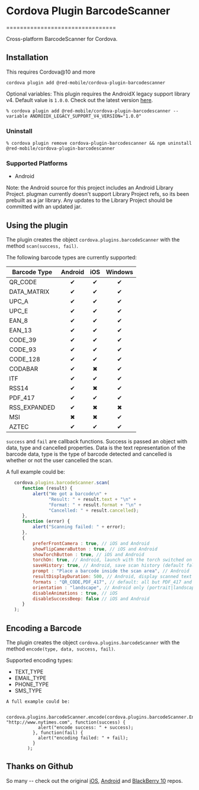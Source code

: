 # Cordova Plugin BarcodeScanner
================================

Cross-platform BarcodeScanner for Cordova.

## Installation

This requires Cordova@10 and more

    cordova plugin add @red-mobile/cordova-plugin-barcodescanner

Optional variables:
This plugin requires the AndroidX legacy support library v4. Default value is `1.0.0`.  Check out the latest version [here](https://developer.android.com/jetpack/androidx/versions).

```
% cordova plugin add @red-mobile/cordova-plugin-barcodescanner --variable ANDROIDX_LEGACY_SUPPORT_V4_VERSION="1.0.0"
```

### Uninstall

```
% cordova plugin remove cordova-plugin-barcodescanner && npm uninstall @red-mobile/cordova-plugin-barcodescanner
```

### Supported Platforms

- Android

Note: the Android source for this project includes an Android Library Project.
plugman currently doesn't support Library Project refs, so its been
prebuilt as a jar library. Any updates to the Library Project should be
committed with an updated jar.

## Using the plugin ##
The plugin creates the object `cordova.plugins.barcodeScanner` with the method `scan(success, fail)`.

The following barcode types are currently supported:

|  Barcode Type | Android | iOS | Windows  |
|---------------|:-------:|:---:|:--------:|
| QR_CODE       |    ✔    |  ✔  |     ✔    |
| DATA_MATRIX   |    ✔    |  ✔  |     ✔    |
| UPC_A         |    ✔    |  ✔  |     ✔    |
| UPC_E         |    ✔    |  ✔  |     ✔    |
| EAN_8         |    ✔    |  ✔  |     ✔    |
| EAN_13        |    ✔    |  ✔  |     ✔    |
| CODE_39       |    ✔    |  ✔  |     ✔    |
| CODE_93       |    ✔    |  ✔  |     ✔    |
| CODE_128      |    ✔    |  ✔  |     ✔    |
| CODABAR       |    ✔    |  ✖  |     ✔    |
| ITF           |    ✔    |  ✔  |     ✔    |
| RSS14         |    ✔    |  ✖  |     ✔    |
| PDF_417       |    ✔    |  ✔  |     ✔    |
| RSS_EXPANDED  |    ✔    |  ✖  |     ✖    |
| MSI           |    ✖    |  ✖  |     ✔    |
| AZTEC         |    ✔    |  ✔  |     ✔    |

`success` and `fail` are callback functions. Success is passed an object with data, type and cancelled properties. Data is the text representation of the barcode data, type is the type of barcode detected and cancelled is whether or not the user cancelled the scan.

A full example could be:
```js
   cordova.plugins.barcodeScanner.scan(
      function (result) {
          alert("We got a barcode\n" +
                "Result: " + result.text + "\n" +
                "Format: " + result.format + "\n" +
                "Cancelled: " + result.cancelled);
      },
      function (error) {
          alert("Scanning failed: " + error);
      },
      {
          preferFrontCamera : true, // iOS and Android
          showFlipCameraButton : true, // iOS and Android
          showTorchButton : true, // iOS and Android
          torchOn: true, // Android, launch with the torch switched on (if available)
          saveHistory: true, // Android, save scan history (default false)
          prompt : "Place a barcode inside the scan area", // Android
          resultDisplayDuration: 500, // Android, display scanned text for X ms. 0 suppresses it entirely, default 1500
          formats : "QR_CODE,PDF_417", // default: all but PDF_417 and RSS_EXPANDED
          orientation : "landscape", // Android only (portrait|landscape), default unset so it rotates with the device
          disableAnimations : true, // iOS
          disableSuccessBeep: false // iOS and Android
      }
   );
```

## Encoding a Barcode ##

The plugin creates the object `cordova.plugins.barcodeScanner` with the method `encode(type, data, success, fail)`.

Supported encoding types:

* TEXT_TYPE
* EMAIL_TYPE
* PHONE_TYPE
* SMS_TYPE

```
A full example could be:

   cordova.plugins.barcodeScanner.encode(cordova.plugins.barcodeScanner.Encode.TEXT_TYPE, "http://www.nytimes.com", function(success) {
            alert("encode success: " + success);
          }, function(fail) {
            alert("encoding failed: " + fail);
          }
        );
```

## Thanks on Github ##

So many -- check out the original [iOS](https://github.com/phonegap/phonegap-plugins/tree/DEPRECATED/iOS/BarcodeScanner),  [Android](https://github.com/phonegap/phonegap-plugins/tree/DEPRECATED/Android/BarcodeScanner) and
[BlackBerry 10](https://github.com/blackberry/WebWorks-Community-APIs/tree/master/BB10-Cordova/BarcodeScanner) repos.
